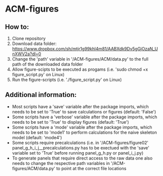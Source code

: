 # ACM-figures

## How to:
1. Clone repository
2. Download data folder: https://www.dropbox.com/sh/mtjr1g99khl4m81/AABXdk9Dv5gGjOzaN_UnXWV2a?dl=0
3. Change the 'path' variable in '/ACM-figures/ACM/data.py' to the full path of the downloaded data folder
4. Allow figure-scipts to be executed as progams (i.e. 'sudo chmod +x figure_script.py' on Linux)
5. Run the figure-scripts (i.e. './figure_script.py' on Linux)

## Additional information:
- Most scripts have a 'save' variable after the package imports, which needs to be set to 'True' to save calculations or figures (default: 'False')
- Some scripts have a 'verbose' variable after the package imports, which needs to be set to 'True' to display figures (default: 'True') 
- Some scripts have a 'mode' variable after the package imports, which needs to be set to 'mode1' to perform calculations for the naive skeleton model (default: 'mode4')  
- Some scripts require precalculations (i.e. in '/ACM-figures/figure02' panel_g_h_i_j__precalculations.py has to be exectued with the 'save' variable set to 'True' before running panel_g_h.py or panel_i_j.py)
- To generate panels that require direct access to the raw data one also needs to change the respective path variables in '/ACM-figures/ACM/data.py' to point at the correct file locations